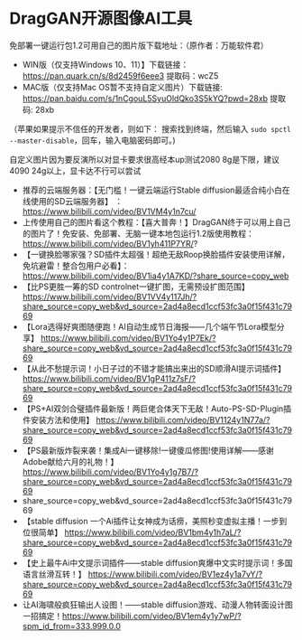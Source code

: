 # DragGAN开源图像AI工具

免部署一键运行包1.2可用自己的图片版下载地址：（原作者：万能软件君）

- WIN版（仅支持Windows 10、11）】下载链接：<https://pan.quark.cn/s/8d2459f6eee3> 提取码：wcZ5
- MAC版（仅支持Mac OS暂不支持自定义图片）下载链接: <https://pan.baidu.com/s/1nCgouL5SyuOldQko3S5kYQ?pwd=28xb>  提取码: 28xb

（苹果如果提示不信任的开发者，则如下：
搜索找到终端，然后输入 `sudo spctl --master-disable`，回车，输入电脑密码即可。)

自定义图片因为要反演所以对显卡要求很高经本up测试2080 8g是下限，建议4090 24g以上，显卡达不行可以尝试

- 推荐的云端服务器：【无门槛！一键云端运行Stable diffusion最适合纯小白在线使用的SD云端服务器】 ：<https://www.bilibili.com/video/BV1VM4y1n7cu/>
- 上传使用自己的图片看这个教程：【喜大普奔！】DragGAN终于可以用上自己的图片了！免安装、免部署、无脑一键本地包运行1.2版使用教程：<https://www.bilibili.com/video/BV1yh411P7YR/>?
- 【一键换脸哪家强？SD插件太超强！超绝无敌Roop换脸插件安装使用详解，免坑避雷！整合包用户必看】：<https://www.bilibili.com/video/BV1ia4y1A7KD/?share_source=copy_web>
- 【比PS更胜一筹的SD controlnet一键扩图，无需预设扩图范围】 <https://www.bilibili.com/video/BV1VV4y117Jh/?share_source=copy_web&vd_source=2ad4a8ecd1ccf53fc3a0f15f431c7969>
- 【Lora选得好爽图随便跑！AI自动生成节日海报——几个端午节Lora模型分享】 <https://www.bilibili.com/video/BV1Yo4y1P7Ek/?share_source=copy_web&vd_source=2ad4a8ecd1ccf53fc3a0f15f431c7969>
- 【从此不愁提示词！小日子过的不错才能搞出来出的SD顺滑AI提示词插件】 <https://www.bilibili.com/video/BV1gP411z7sF/?share_source=copy_web&vd_source=2ad4a8ecd1ccf53fc3a0f15f431c7969>
- 【PS+AI双剑合璧插件最新版！两巨佬合体天下无敌！Auto-PS-SD-Plugin插件安装方法和使用】 <https://www.bilibili.com/video/BV1124y1N77a/?share_source=copy_web&vd_source=2ad4a8ecd1ccf53fc3a0f15f431c7969>
- 【PS最新版炸裂来袭！集成Ai一键移除!一键傻瓜修图!使用详解——感谢Adobe献给六月的礼物！】 <https://www.bilibili.com/video/BV1Yo4y1g7B7/?share_source=copy_web&vd_source=2ad4a8ecd1ccf53fc3a0f15f431c7969>
- share_source=copy_web&vd_source=2ad4a8ecd1ccf53fc3a0f15f431c7969
- 【stable diffusion 一个Ai插件让女神成为话痨，美照秒变虚拟主播！一步到位很简单】 <https://www.bilibili.com/video/BV1bm4y1h7aL/?share_source=copy_web&vd_source=2ad4a8ecd1ccf53fc3a0f15f431c7969>
- 【史上最牛Ai中文提示词插件——stable diffusion爽爆中文实时提示词！多国语言丝滑互转！】 <https://www.bilibili.com/video/BV1ez4y1a7vY/?share_source=copy_web&vd_source=2ad4a8ecd1ccf53fc3a0f15f431c7969>
- 让AI海啸般疯狂输出人设图！——stable diffusion游戏、动漫人物转面设计图一招搞定！<https://www.bilibili.com/video/BV1em4y1y7wP/?spm_id_from=333.999.0.0>
